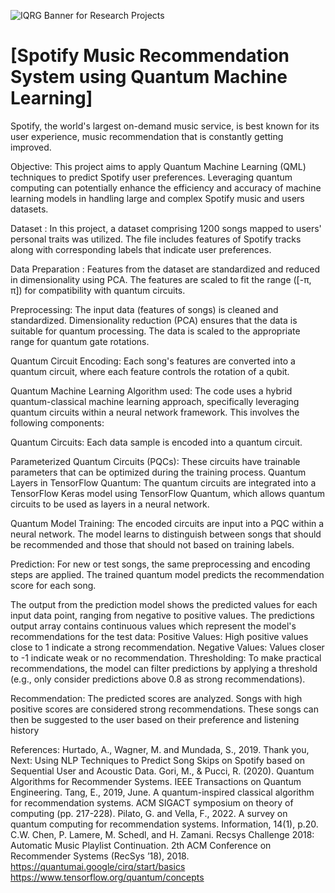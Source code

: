 ![IQRG Banner for Research Projects](../IQRG_Banner_Research_Projects_2024.png)

# [Spotify Music Recommendation System using Quantum Machine Learning]

Spotify, the world's largest on-demand music service, is best known for its user experience, music recommendation that is constantly getting improved.

Objective: This project aims to apply Quantum Machine Learning (QML) techniques to predict Spotify user preferences. Leveraging quantum computing can potentially enhance the efficiency and accuracy of machine learning models in handling large and complex Spotify music and users datasets.

Dataset : In this project, a dataset comprising 1200 songs mapped to users' personal traits was utilized. The file includes features of Spotify tracks along with corresponding labels that indicate user preferences.

Data Preparation : Features from the dataset are standardized and reduced in dimensionality using PCA. The features are scaled to fit the range ([-π, π]) for compatibility with quantum circuits.

Preprocessing:
The input data (features of songs) is cleaned and standardized.
Dimensionality reduction (PCA) ensures that the data is suitable for quantum processing.
The data is scaled to the appropriate range for quantum gate rotations.

Quantum Circuit Encoding:
Each song's features are converted into a quantum circuit, where each feature controls the rotation of a qubit.

Quantum Machine Learning Algorithm used:
The code uses a hybrid quantum-classical machine learning approach, specifically leveraging quantum circuits within a neural network framework. This involves the following components:

Quantum Circuits: Each data sample is encoded into a quantum circuit.

Parameterized Quantum Circuits (PQCs): These circuits have trainable parameters that can be optimized during the training process.
Quantum Layers in TensorFlow Quantum: The quantum circuits are integrated into a TensorFlow Keras model using TensorFlow Quantum, which allows quantum circuits to be used as layers in a neural network.

Quantum Model Training:
The encoded circuits are input into a PQC within a neural network.
The model learns to distinguish between songs that should be recommended and those that should not based on training labels.

Prediction:
For new or test songs, the same preprocessing and encoding steps are applied.
The trained quantum model predicts the recommendation score for each song.

The output from the prediction model shows the predicted values for each input data point, ranging from negative to positive values. The predictions output array contains continuous values which represent the model's recommendations for the test data:
Positive Values: High positive values close to 1 indicate a strong recommendation.
Negative Values: Values closer to -1 indicate weak or no recommendation.
Thresholding: To make practical recommendations, the model can filter predictions by applying a threshold (e.g., only consider predictions above 0.8 as strong recommendations).

Recommendation:
The predicted scores are analyzed.
Songs with high positive scores are considered strong recommendations.
These songs can then be suggested to the user based on their preference and listening history

References:
Hurtado, A., Wagner, M. and Mundada, S., 2019. Thank you, Next: Using NLP Techniques to Predict Song Skips on Spotify based on Sequential User and Acoustic Data.
Gori, M., & Pucci, R. (2020). Quantum Algorithms for Recommender Systems. IEEE Transactions on Quantum Engineering.
Tang, E., 2019, June. A quantum-inspired classical algorithm for recommendation systems. ACM SIGACT symposium on theory of computing (pp. 217-228).
Pilato, G. and Vella, F., 2022. A survey on quantum computing for recommendation systems. Information, 14(1), p.20.
C.W. Chen, P. Lamere, M. Schedl, and H. Zamani. Recsys Challenge 2018: Automatic Music Playlist Continuation. 2th ACM Conference on Recommender Systems (RecSys ’18), 2018.
https://quantumai.google/cirq/start/basics
https://www.tensorflow.org/quantum/concepts

